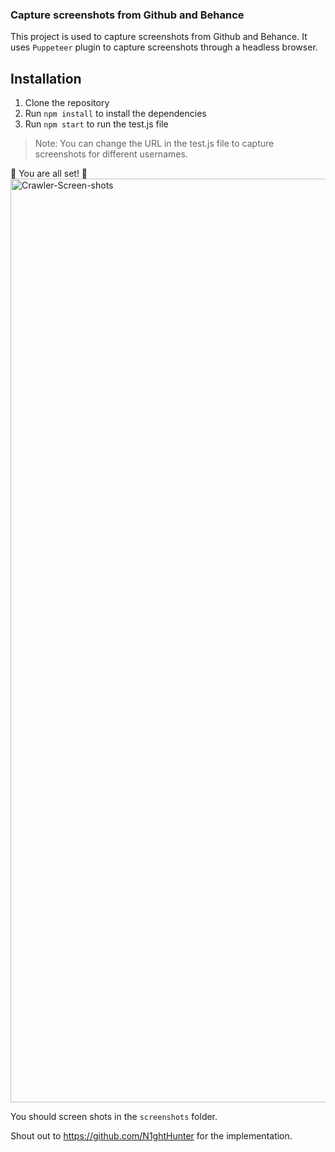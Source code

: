 ### Capture screenshots from Github and Behance

This project is used to capture screenshots from Github and Behance. It uses `Puppeteer` plugin to capture screenshots through a headless browser.

## Installation

1. Clone the repository
2. Run `npm install` to install the dependencies
3. Run `npm start` to run the test.js file

> Note: You can change the URL in the test.js file to capture screenshots for different usernames.

🥳 You are all set! 🎉
<img width="1478" alt="Crawler-Screen-shots" src="https://github.com/Multi-Sync/portfolio-crawler/assets/24863504/d5effeef-1bb5-4ec2-ac93-255199687381">


You should screen shots in the `screenshots` folder.


Shout out to https://github.com/N1ghtHunter for the implementation.
